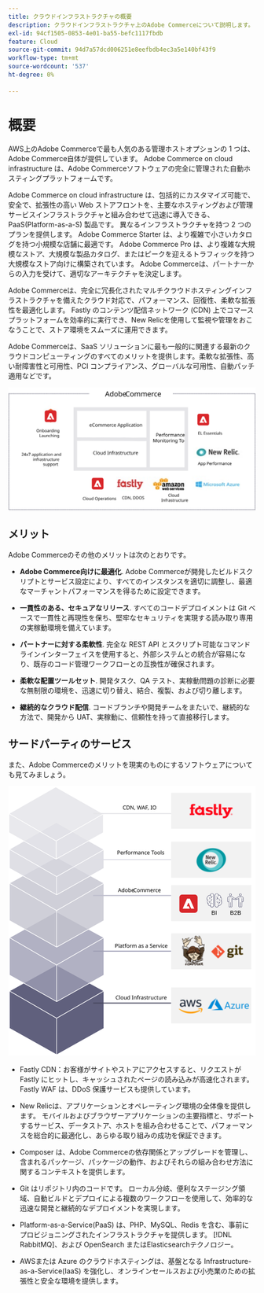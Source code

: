 ```yaml
---
title: クラウドインフラストラクチャの概要
description: クラウドインフラストラクチャ上のAdobe Commerceについて説明します。
exl-id: 94cf1505-0853-4e01-ba55-befc1117fbdb
feature: Cloud
source-git-commit: 94d7a57dcd006251e8eefbdb4ec3a5e140bf43f9
workflow-type: tm+mt
source-wordcount: '537'
ht-degree: 0%

---
```


# 概要

AWS上のAdobe Commerceで最も人気のある管理ホストオプションの 1 つは、Adobe Commerce自体が提供しています。 Adobe Commerce on cloud infrastructure は、Adobe Commerceソフトウェアの完全に管理された自動ホスティングプラットフォームです。

Adobe Commerce on cloud infrastructure は、包括的にカスタマイズ可能で、安全で、拡張性の高い Web ストアフロントを、主要なホスティングおよび管理サービスインフラストラクチャと組み合わせて迅速に導入できる、PaaS(Platform-as-a-S) 製品です。 異なるインフラストラクチャを持つ 2 つのプランを提供します。 Adobe Commerce Starter は、より複雑で小さいカタログを持つ小規模な店舗に最適です。 Adobe Commerce Pro は、より複雑な大規模なストア、大規模な製品カタログ、またはピークを迎えるトラフィックを持つ大規模なストア向けに構築されています。 Adobe Commerceは、パートナーからの入力を受けて、適切なアーキテクチャを決定します。

Adobe Commerceは、完全に冗長化されたマルチクラウドホスティングインフラストラクチャを備えたクラウド対応で、パフォーマンス、回復性、柔軟な拡張性を最適化します。 Fastly のコンテンツ配信ネットワーク (CDN) 上でコマースプラットフォームを効率的に実行でき、New Relicを使用して監視や管理をおこなうことで、ストア環境をスムーズに運用できます。

Adobe Commerceは、SaaS ソリューションに最も一般的に関連する最新のクラウドコンピューティングのすべてのメリットを提供します。柔軟な拡張性、高い耐障害性と可用性、PCI コンプライアンス、グローバルな可用性、自動パッチ適用などです。

![クラウドインフラストラクチャ上のAdobe Commerceのアーキテクチャ要素を示す図](../../../assets/playbooks/adobe-commerce-cloud-infrastructure.svg)

## メリット

Adobe Commerceのその他のメリットは次のとおりです。

- **Adobe Commerce向けに最適化**. Adobe Commerceが開発したビルドスクリプトとサービス設定により、すべてのインスタンスを適切に調整し、最適なマーチャントパフォーマンスを得るために設定できます。

- **一貫性のある、セキュアなリリース**. すべてのコードデプロイメントは Git ベースで一貫性と再現性を保ち、堅牢なセキュリティを実現する読み取り専用の実稼動環境を備えています。

- **パートナーに対する柔軟性**. 完全な REST API とスクリプト可能なコマンドラインインターフェイスを使用すると、外部システムとの統合が容易になり、既存のコード管理ワークフローとの互換性が確保されます。

- **柔軟な配置ツールセット**. 開発タスク、QA テスト、実稼動問題の診断に必要な無制限の環境を、迅速に切り替え、結合、複製、および切り離します。

- **継続的なクラウド配信**. コードブランチや開発チームをまたいで、継続的な方法で、開発から UAT、実稼動に、信頼性を持って直接移行します。

## サードパーティのサービス

また、Adobe Commerceのメリットを現実のものにするソフトウェアについても見てみましょう。

![クラウドインフラストラクチャのテクノロジースタック上のAdobe Commerceを示す図](../../../assets/playbooks/cloud-tech-stack.svg)

- Fastly CDN：お客様がサイトやストアにアクセスすると、リクエストが Fastly にヒットし、キャッシュされたページの読み込みが高速化されます。 Fastly WAF は、DDoS 保護サービスも提供しています。

- New Relicは、アプリケーションとオペレーティング環境の全体像を提供します。 モバイルおよびブラウザーアプリケーションの主要指標と、サポートするサービス、データストア、ホストを組み合わせることで、パフォーマンスを総合的に最適化し、あらゆる取り組みの成功を保証できます。

- Composer は、Adobe Commerceの依存関係とアップグレードを管理し、含まれるパッケージ、パッケージの動作、およびそれらの組み合わせ方法に関するコンテキストを提供します。

- Git はリポジトリ内のコードです。 ローカル分岐、便利なステージング領域、自動ビルドとデプロイによる複数のワークフローを使用して、効率的な迅速な開発と継続的なデプロイメントを実現します。

- Platform-as-a-Service(PaaS) は、PHP、MySQL、Redis を含む、事前にプロビジョニングされたインフラストラクチャを提供します。 [!DNL RabbitMQ]、および OpenSearch またはElasticsearchテクノロジー。

- AWSまたは Azure のクラウドホスティングは、基盤となる Infrastructure-as-a-Service(IaaS) を強化し、オンラインセールスおよび小売業のための拡張性と安全な環境を提供します。
